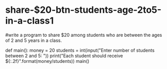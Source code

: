 # share-$20-btn-students-age-2to5-in-a-class1
 
#write a program to share $20 among students who are between the ages of 2 and 5 years in a class.

def main():
    money = 20
    students = int(input("Enter number of students between 2 and 5: "))
    print("Each student should receive ${:.2f}".format(money/students))
main()
